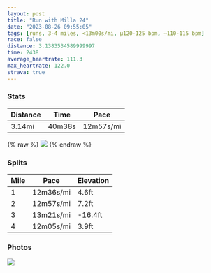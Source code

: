```yaml
---
layout: post
title: "Run with Milla 24"
date: "2023-08-26 09:55:05"
tags: [runs, 3-4 miles, <13m00s/mi, μ120-125 bpm, →110-115 bpm]
race: false
distance: 3.1383534589999997
time: 2438
average_heartrate: 111.3
max_heartrate: 122.0
strava: true
---
```


### Stats

| Distance | Time | Pace |
|----------|------|------|
|3.14mi|40m38s|12m57s/mi|

{% raw %}
<img src='https://maps.googleapis.com/maps/api/staticmap?maptype=roadmap&path=enc:edgtFvyvbMFM|@gDDe@f@yDZOl@PBAMGqAWwA]]GeBi@u@Mu@Ua@M}Cs@qBk@c@Q_@Ia@?g@EUGk@UiBUqCAsBSsDSoCU{DSa@MCEHA?Cq@QsCi@aBWi@M_AKc@KGEIKQO_@COHU@g@EOH{@OsBS_@DkA\aAR_@Aa@G}@We@GyCu@eB[gAWgAQsDy@ACAWGUWKCAOF@@KM]KeHuAcE}@a@K]W_@KiAWkAQaHsAkCm@E@GNEFE@QAsAUKIGg@_Ey@oA_@WMm@}@]]_@OcEkAq@KcA]s@c@e@K_@?a@E{Bk@sC{@cCk@[KeAi@]E]?WCoA[]EiC{@o@MWKkAmAUQ_AO}@c@c@ImAIq@OQYMIqAm@KAi@Jc@IOBRNA~ABDLHJ^?La@fBQfB?XXdAJ`Ad@dDBd@VpAL`ADnADXFV?ZTjA&key=AIzaSyC1MId7bFpkLXNAaYhBSTb8jLyiSqzbDtM&size=800x800&markers=color:yellow|label:S|40.18259,-74.01388&markers=color:green|label:F|40.21753999999997,-74.00612999999997'>
{% endraw %}

### Splits

| Mile | Pace | Elevation |
|------|------|-----------|
|1|12m36s/mi|4.6ft|
|2|12m57s/mi|7.2ft|
|3|13m21s/mi|-16.4ft|
|4|12m05s/mi|3.9ft|

### Photos
<img src='https://dgtzuqphqg23d.cloudfront.net/vUlzqZOJfgEnQCwimdjncN4zzNOEBL_LcGONznthHXA-576x768.jpg'>
